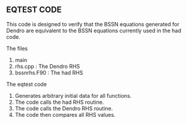 ## EQTEST CODE

This code is designed to verify that the BSSN equations generated for
Dendro are equivalent to the BSSN equations currently used in the had
code.

The files
  1. main
  2. rhs.cpp : The Dendro RHS
  3. bssnrhs.F90 : The had RHS

The eqtest code

  1. Generates arbitrary initial data for all functions. 
  2. The code calls the had RHS routine.
  3. The code calls the Dendro RHS routine.
  4. The code then compares all RHS values.
